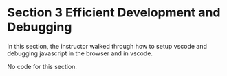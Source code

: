 # Section 3 Efficient Development and Debugging

In this section, the instructor walked through how to setup vscode and debugging javascript in the browser and in vscode.

No code for this section.
